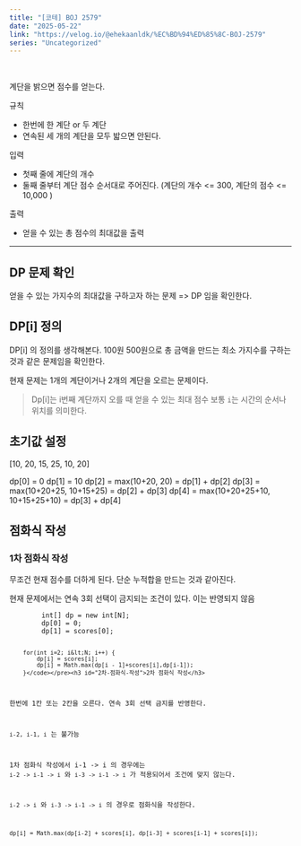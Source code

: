 ```yaml
---
title: "[코테] BOJ 2579"
date: "2025-05-22"
link: "https://velog.io/@ehekaanldk/%EC%BD%94%ED%85%8C-BOJ-2579"
series: "Uncategorized"
---
```


<p><img alt="" src="https://velog.velcdn.com/images/ehekaanldk/post/20328e38-7583-4dcd-9828-7b337afaea4e/image.png" />
<img alt="" src="https://velog.velcdn.com/images/ehekaanldk/post/d207fbc7-9e29-4061-9bcd-401489e3c414/image.png" /></p>
<p>계단을 밝으면 점수를 얻는다. </p>
<p>규칙</p>
<ul>
<li>한번에 한 계단 or 두 계단</li>
<li>연속된 세 개의 계단을 모두 밟으면 안된다. </li>
</ul>
<p>입력 </p>
<ul>
<li>첫째 줄에 계단의 개수</li>
<li>둘째 줄부터 계단 점수 순서대로 주어진다.
(계단의 개수 &lt;= 300, 계단의 점수 &lt;= 10,000 )</li>
</ul>
<p>출력</p>
<ul>
<li>얻을 수 있는 총 점수의 최대값을 출력</li>
</ul>
<hr />
<h2 id="dp-문제-확인">DP 문제 확인</h2>
<p>얻을 수 있는 가지수의 최대값을 구하고자 하는 문제 =&gt; DP 임을 확인한다. </p>
<h2 id="dpi-정의">DP[i] 정의</h2>
<p>DP[i] 의 정의를 생각해본다. 100원 500원으로 총 금액을 만드는 최소 가지수를 구하는 것과 같은 문제임을 확인한다. </p>
<p>현재 문제는 1개의 계단이거나 2개의 계단을 오르는 문제이다. </p>
<blockquote>
<p>Dp[i]는 i번째 계단까지 오를 때 얻을 수 있는 최대 점수
보통 <code>i</code>는 시간의 순서나 위치를 의미한다. </p>
</blockquote>
<h2 id="초기값-설정">초기값 설정</h2>
<p>[10, 20, 15, 25, 10, 20]</p>
<p>dp[0] = 0
dp[1] = 10
dp[2] = max(10+20, 20) = dp[1] + dp[2]
dp[3] = max(10+20+25, 10+15+25) = dp[2] + dp[3]
dp[4] = max(10+20+25+10, 10+15+25+10) = dp[3] + dp[4]</p>
<h2 id="점화식-작성">점화식 작성</h2>
<h3 id="1차-점화식-작성">1차 점화식 작성</h3>
<p>무조건 현재 점수를 더하게 된다. 단순 누적합을 만드는 것과 같아진다. </p>
<p>현재 문제에서는 연속 3회 선택이 금지되는 조건이 있다. 이는 반영되지 않음</p>
<pre><code>        int[] dp = new int[N];
        dp[0] = 0;
        dp[1] = scores[0];


        for(int i=2; i&lt;N; i++) {
            dp[i] = scores[i];
            dp[i] = Math.max(dp[i - 1]+scores[i],dp[i-1]);
        }</code></pre><h3 id="2차-점화식-작성">2차 점화식 작성</h3>
<p>한번에 1칸 또는 2칸을 오른다. 연속 3회 선택 금지를 반영한다. </p>
<p><code>i-2, i-1, i</code> 는 불가능</p>
<p>1차 점화식 작성에서 i-1 -&gt; i 의 경우에는 
<code>i-2 -&gt; i-1 -&gt; i</code> 와 <code>i-3 -&gt; i-1 -&gt; i</code> 가 적용되어서 조건에 맞지 않는다. </p>
<p><code>i-2 -&gt; i</code> 와 <code>i-3 -&gt; i-1 -&gt; i</code> 의 경우로 점화식을 작성한다. </p>
<pre><code>dp[i] = Math.max(dp[i-2] + scores[i], dp[i-3] + scores[i-1] + scores[i]);</code></pre>
